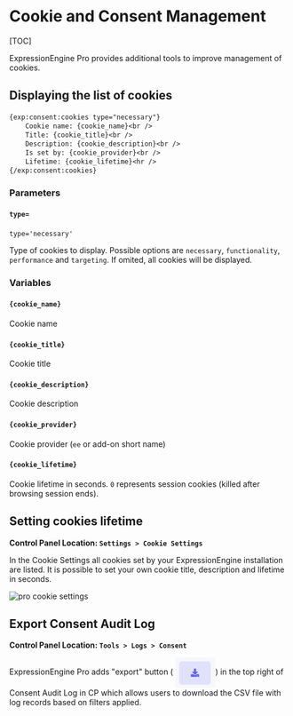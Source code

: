 <!--
    This source file is part of the open source project
    ExpressionEngine User Guide (https://github.com/ExpressionEngine/ExpressionEngine-User-Guide)

    @link      https://expressionengine.com/
    @copyright Copyright (c) 2003-2021, Packet Tide, LLC (https://packettide.com)
    @license   https://expressionengine.com/license Licensed under Apache License, Version 2.0
-->

# Cookie and Consent Management

[TOC]

ExpressionEngine Pro provides additional tools to improve management of cookies.

## Displaying the list of cookies

    {exp:consent:cookies type="necessary"}
        Cookie name: {cookie_name}<br />
        Title: {cookie_title}<br />
        Description: {cookie_description}<br />
        Is set by: {cookie_provider}<br />
        Lifetime: {cookie_lifetime}<hr />
    {/exp:consent:cookies}

### Parameters

#### `type=`

    type='necessary'

Type of cookies to display. Possible options are `necessary`, `functionality`, `performance` and `targeting`. If omited, all cookies will be displayed.

### Variables

#### `{cookie_name}`

Cookie name

#### `{cookie_title}`

Cookie title

#### `{cookie_description}`

Cookie description

#### `{cookie_provider}`

Cookie provider (`ee` or add-on short name)

#### `{cookie_lifetime}`

Cookie lifetime in seconds. `0` represents session cookies (killed after browsing session ends).

## Setting cookies lifetime
**Control Panel Location: `Settings > Cookie Settings`**

In the Cookie Settings all cookies set by your ExpressionEngine installation are listed. It is possible to set your own cookie title, description and lifetime in seconds.

![pro cookie settings](/_images/pro_cookie_settings.png)

## Export Consent Audit Log
**Control Panel Location: `Tools > Logs > Consent`**

ExpressionEngine Pro adds "export" button ( <img style="margin-bottom: 0px; vertical-align: middle;" src="../_images/pro_consent_export.png" alt="pro consent export icon">) in the top right of Consent Audit Log in CP which allows users to download the CSV file with log records based on filters applied.
